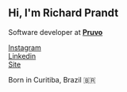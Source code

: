 <h2>Hi, I'm Richard Prandt</h2>

Software developer at **[Pruvo](https://pruvo.app/)**

[Instagram](https://instagram.com/prandtr)
<br>
[Linkedin](https://linkedin.com/in/richardprandt)
<br>
[Site](https://rprandt.com)

Born in Curitiba, Brazil 🇧🇷
